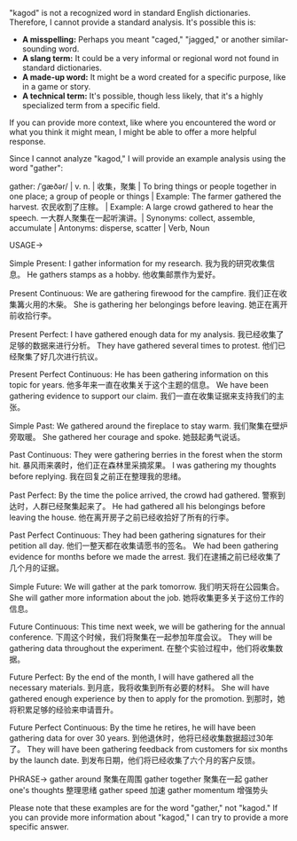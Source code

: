 "kagod" is not a recognized word in standard English dictionaries.  Therefore, I cannot provide a standard analysis. It's possible this is:

* **A misspelling:**  Perhaps you meant "caged," "jagged," or another similar-sounding word.
* **A slang term:**  It could be a very informal or regional word not found in standard dictionaries.
* **A made-up word:** It might be a word created for a specific purpose, like in a game or story.
* **A technical term:**  It's possible, though less likely, that it's a highly specialized term from a specific field.

If you can provide more context, like where you encountered the word or what you think it might mean, I might be able to offer a more helpful response.


Since I cannot analyze "kagod," I will provide an example analysis using the word "gather":

gather: /ˈɡæðər/ | v. n. | 收集，聚集 | To bring things or people together in one place; a group of people or things | Example: The farmer gathered the harvest. 农民收割了庄稼。 | Example: A large crowd gathered to hear the speech.  一大群人聚集在一起听演讲。| Synonyms: collect, assemble, accumulate | Antonyms: disperse, scatter | Verb, Noun


USAGE->

Simple Present:
I gather information for my research. 我为我的研究收集信息。
He gathers stamps as a hobby. 他收集邮票作为爱好。

Present Continuous:
We are gathering firewood for the campfire. 我们正在收集篝火用的木柴。
She is gathering her belongings before leaving. 她正在离开前收拾行李。

Present Perfect:
I have gathered enough data for my analysis. 我已经收集了足够的数据来进行分析。
They have gathered several times to protest. 他们已经聚集了好几次进行抗议。

Present Perfect Continuous:
He has been gathering information on this topic for years. 他多年来一直在收集关于这个主题的信息。
We have been gathering evidence to support our claim. 我们一直在收集证据来支持我们的主张。

Simple Past:
We gathered around the fireplace to stay warm. 我们聚集在壁炉旁取暖。
She gathered her courage and spoke. 她鼓起勇气说话。

Past Continuous:
They were gathering berries in the forest when the storm hit.  暴风雨来袭时，他们正在森林里采摘浆果。
I was gathering my thoughts before replying.  我在回复之前正在整理我的思绪。

Past Perfect:
By the time the police arrived, the crowd had gathered.  警察到达时，人群已经聚集起来了。
He had gathered all his belongings before leaving the house.  他在离开房子之前已经收拾好了所有的行李。

Past Perfect Continuous:
They had been gathering signatures for their petition all day.  他们一整天都在收集请愿书的签名。
We had been gathering evidence for months before we made the arrest.  我们在逮捕之前已经收集了几个月的证据。

Simple Future:
We will gather at the park tomorrow. 我们明天将在公园集合。
She will gather more information about the job. 她将收集更多关于这份工作的信息。

Future Continuous:
This time next week, we will be gathering for the annual conference.  下周这个时候，我们将聚集在一起参加年度会议。
They will be gathering data throughout the experiment. 在整个实验过程中，他们将收集数据。

Future Perfect:
By the end of the month, I will have gathered all the necessary materials.  到月底，我将收集到所有必要的材料。
She will have gathered enough experience by then to apply for the promotion.  到那时，她将积累足够的经验来申请晋升。

Future Perfect Continuous:
By the time he retires, he will have been gathering data for over 30 years.  到他退休时，他将已经收集数据超过30年了。
They will have been gathering feedback from customers for six months by the launch date. 到发布日期，他们将已经收集了六个月的客户反馈。


PHRASE->
gather around 聚集在周围
gather together  聚集在一起
gather one's thoughts  整理思绪
gather speed  加速
gather momentum  增强势头


Please note that these examples are for the word "gather," not "kagod."  If you can provide more information about "kagod," I can try to provide a more specific answer.
